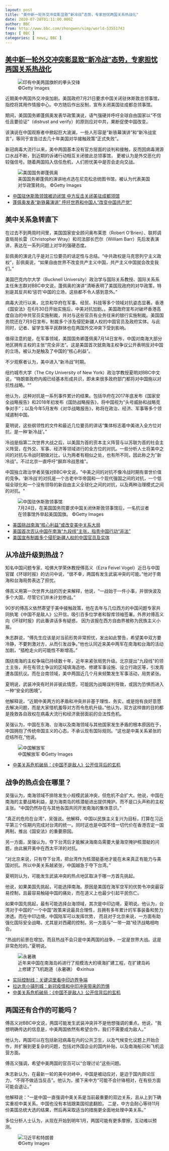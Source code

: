 ```yaml
---
layout: post
title: "美中新一轮外交冲突彰显致“新冷战”态势，专家担忧两国关系热战化"
date: 2020-07-28T01:11:00.000Z
author: BBC
from: http://www.bbc.com/zhongwen/simp/world-53551743
tags: [ BBC ]
categories: [ news, BBC ]
---
```

<!--1595898660000-->
[美中新一轮外交冲突彰显致“新冷战”态势，专家担忧两国关系热战化](http://www.bbc.com/zhongwen/simp/world-53551743)
------

<div>
<figure><img alt="印有中美两国旗帜的拳头交锋" src="https://ichef.bbci.co.uk/news/600/cpsprodpb/18250/production/_101569889_gettyimages-862290790.jpg" referrerpolicy="no-referrer"><br><figcaption> ©Getty Images</figcaption></figure><p class="story-body__introduction">近期美中两国外交冲突加剧。美国政府7月21日要求中国关闭驻休斯敦总领事馆，指控将其用作情报中心。中方随后作出反制，宣布关闭美国驻成都总领事馆。</p><p>期间，美国国务卿蓬佩奥发表华政策演说，语气强硬并呼吁全球自由国家以“不信任且要验证”（distrust and verify）的原则应对中共，果断促使中国改变。</p><p>该演说在中国观察者中掀起巨大波澜，一些人形容是“新铁幕演讲”和“新冷战宣言”，等同于宣告过去几十年美国对华接触政策“正式失败”。</p><p>新冠病毒大流行以来，美中两国基本没有官方层面的谈判和接触，反而因病毒溯源口水战不断，到近期的诉诸行动相互关闭彼此总领事馆， 更被认为是外交恶化的较强信号。随着两国陷入信任危机，人们担忧美中是否会走向交战。</p><figure><img alt="美国国务卿蓬佩奥" src="https://ichef.bbci.co.uk/news/600/cpsprodpb/59DE/production/_113660032_gettyimages-1227754780.jpg" referrerpolicy="no-referrer"><br><figcaption>美国国务卿蓬佩的演讲地点选在尼克松总统图书馆，被认为代表美国对华政策转向。 ©Getty Images</figcaption></figure><ul class="story-body__unordered-list"><li class="story-body__list-item"><a href="http://www.bbc.com/zhongwen/simp/chinese-news-53523279" class="story-body__link">中国驻休斯敦领馆被迫闭馆 中方反击关闭美驻成都领馆</a></li><li class="story-body__list-item"><a href="http://www.bbc.com/zhongwen/simp/world-53519761" class="story-body__link">蓬佩奥发表“新铁幕演讲” 呼吁世界和中国人“改变中国共产党”</a></li></ul><h2 class="story-body__crosshead">美中关系急转直下</h2><p>在过去不到两周时间里，美国国家安全顾问奥布莱恩（Robert O'Brien）、联邦调查局局长雷（Christopher Wray）和司法部长巴尔（William Barr）先后发表演讲，表达在一系列问题上对华的强硬态度。</p><p>彭佩奥的演说几乎是对三位要员的话定性与总结。“中共政权是马克思列宁主义政权”，彭佩奥说，“如果自由世界不改变共产主义中国，共产主义中国就会改变我们。”</p><p>美国巴克内尔大学（Bucknell University）政治学与国际关系教授、国际关系系主任朱志群对BBC中文说，蓬佩奥的演讲“清晰表明了美国现政府的对华政策，特别是其反共和‘惩罚’中国的立场，这些都不令人感到意外。”</p><p>病毒大流行以来，北京和华府在军事、经贸、科技等多个领域对抗姿态显著。香港《国安法》在6月30日开始实施后，中美对抗加剧。。美国政府宣布对破坏香港高度自治的中共官员实施制裁，并对与这些官员有业务往来的银行实施制裁。美国国务院还在7月9日宣布，制裁多个涉及侵犯新疆人权的中国官员及政府实体。与此同时，记者、留学生等平民群体也在两国外交冲突下受到影响。</p><p>值得注意的是，在军事领域，美国国务卿蓬佩奥7月14日宣布，中国对南海大部分地区拥有主权的主张“完全非法”。这是美国首次就南海主权争议公开表明反对中国的立场，被认为是触及了中国的“核心利益”。</p><p>不少观察者认为，美中进入“新冷战”时期。</p><p>纽约城市大学（The City University of New York）政治学教授夏明对BBC中文说，“特朗普政府内阁已经基本形成共识，即未来很多政府部门都将对中国施以对抗性战略。"”</p><p>他认为，这种对抗是一系列事件累计的结果。包括华府在2017年底发布《国家安全战略报告》和2018年初发布《国防战略报告》，将中国视为“头号威胁和战略竞争对手”；以及今年5月发布《对华战略报告》，称将在政治、经济、军事等多个领域遏制中国。</p><p>夏明说，这些纲领性的文件和最近几位要员的讲话“集体标志着中美进入全方位对抗，是一种‘新冷战’。”</p><p>冷战是指第二次世界大战之后，以美国为首的资本主义阵营与以苏联为首的社会主义阵营，在外交、军事、经济等领域进行的全方位的对抗。一些分析人士将美中之间的对抗与冷战时期做对比，认为两者有相似之处，也有所不同，因此称之为"新冷战"。不过北京一直呼吁“摒弃冷战思维"。</p><p>中国独立政治学者吴强对BBC中文说，"中美之间的对抗不像冷战时期有普世价值的竞争。‘新冷战’的对抗是一个古老中华帝国和一个现代强国之间的对抗，一个低端全球化和一个没有领导的新自由主义全球化之间的对抗，以及两种治理模式之间的对抗。"</p><figure><img alt="中国驻休斯敦领事馆" src="https://ichef.bbci.co.uk/news/600/cpsprodpb/F61E/production/_113660036_gettyimages-1227764693.jpg" referrerpolicy="no-referrer"><br><figcaption>7月24日，在美国国务院要求中国关闭休斯敦领事馆后，一名抗议者在领事馆外举起美国国旗。 ©Getty Images</figcaption></figure><ul class="story-body__unordered-list"><li class="story-body__list-item"><a href="http://www.bbc.com/zhongwen/simp/world-53532593" class="story-body__link">美国挑战南海“核心利益”或改变美中关系大局</a></li><li class="story-body__list-item"><a href="http://www.bbc.com/zhongwen/simp/world-53398946" class="story-body__link">美国首次否认中国在南海“九段线”主张，指责中国行动“非法”</a></li><li class="story-body__list-item"><a href="http://www.bbc.com/zhongwen/simp/world-53358012" class="story-body__link">美国宣布制裁多个侵犯新疆人权的中国官员及实体</a></li></ul><h2 class="story-body__crosshead">从冷战升级到热战？</h2><p>知名中国问题专家、哈佛大学荣休教授傅高义（Ezra Feivel Vogel）近日与中国官媒《环球时报》的访问中说，“很不幸，两国有发生武装冲突的可能。”他对于南海和台海局势表达了担忧。</p><p>傅高义用第一次世界大战的历史来解释，他说，“一战始于一件小事，并很快波及多个大国，尽管它们并未计划参战。”</p><p>90岁的傅高义依然寄望于美中接触政策，他在去年与几位西方的中国问题专家共同执笔《中国不是敌人》公开信，吸引百多位学者和智库领袖签署。外界对傅高义向《环球时报》的此番讲话多有疑惑， 因为该报在西方自由界被称为民族主义小报。</p><p>朱志群说，“傅先生应该是对当前形势非常担忧，发出如此警告，希望美中双方要冷静，不要刺激对方，从而引发战争。”他也认同近来美中两军在南海和台海的活动加剧，“插枪走火的可能性不断增高。”</p><p>围绕南海的主权争端已持续数十年，近年来紧张局势升级。北京提出"九段线"的领土主张，并在有领土争议的区域填海造地、修建军事设施、设立行政区等，引发周遭各国抗议。而在台南领域，美中两国近几个月来频繁发生军事活动，局势紧张。</p><p>夏明说，武装冲突有时并非彼此情愿，可能因为战略误判导致，或因为恐惧而进入一种“安全的困境”。</p><p>他解释说，“近期中美两方的矛盾和冲突并非基于理性、务实，或是抱有良好意愿去解决问题，而是大家借机羞辱对方而令危机升级。”他认为，双方这样做的目的都是挽救各自政权在病毒大流行和经济衰弱面前的合法性危机。</p><p>吴强认为，中国在东海、台海以及南海领域与其他国家发生矛盾的根本原因在于，中国拥抱了传统帝国主义的心态，不承认现有国际规则。“这也是中美关系紧张的症结所在,”他说。</p><figure><img alt="中国解放军" src="https://ichef.bbci.co.uk/news/600/cpsprodpb/A7FE/production/_113660034_gettyimages-1222294405.jpg" referrerpolicy="no-referrer"><br><figcaption>中国解放军 ©Getty Images</figcaption></figure><ul class="story-body__unordered-list"><li class="story-body__list-item"><a href="http://www.bbc.com/zhongwen/simp/world-48947023" class="story-body__link">中美关系危机破局：《中国不是敌人》公开信背后的玄机</a></li></ul><h2 class="story-body__crosshead">战争的热点会在哪里？</h2><p>吴强认为，南海领域不排除发生小规模武装冲突，但危机不会扩大。他说，中国在南海的主要战略利益，是为海南岛的核潜艇进出提供掩护。而不是口头声称的主权主张。“中国仍然存在与其他各国共同开发南海的集体意识。”</p><p>“真正的危险在台湾”，吴强说。他解释，中国以民族主义复兴为目标，打算在习近平第三个任期内完成对台湾的统一。同时这也是中国不惜一切代价在香港否定一国两制，推出《国安法》的重要原因。</p><p>另一方面，吴强认为，夺下台湾后才能解决海南岛需要大量海空掩护核潜艇的问题，由此展开美中在西太平洋的对抗。</p><p>“对北京来说，只有夺下台湾，把台湾作为核潜艇基地才能在未来真正有能力与美国对抗。所以中美关系越紧张，中国越急于夺下台湾。”</p><p>夏明则认为，可能发生武装冲突的热点地区取决于哪一方首先挑起。</p><p>他说，如果美国先挑起，可能选择南海。原因是美国在海军空军的优势令冲突最容易控制，且最容易触碰中国的痛处，而在道义上也最少引起平民伤亡。</p><p>如果中国先挑起，最有可能选择台海领域，其次是中印边境，夏明说。他认为，台湾对于中国的“一个中国”政策来说最具合理性，且拥有多年累计的军事装备和势力渗透。而在中印边境，中国陆军可以发挥优势， 而且对于北京来说，一方面有助强化国际安全战略，尤其是对西藏的控制，另一方面与“一带一路”经济战略相吻合。</p><p>“热战的前景在增加，而且热战不会只是中美两国的战争，一定是世界大战。这是非常危险的。”夏明说。</p><figure><img alt="永暑礁" src="https://ichef.bbci.co.uk/news/600/cpsprodpb/58B4/production/_107380722_a79a80d6-1e44-4808-8c8a-eb47bc3bb81f.jpg" referrerpolicy="no-referrer"><br><figcaption>近年来中国在南海岛屿进行了规模浩大的填海扩建工程，在扩建岛屿上修建了飞机跑道（永暑礁） ©xinhua</figcaption></figure><ul class="story-body__unordered-list"><li class="story-body__list-item"><a href="http://www.bbc.com/zhongwen/simp/chinese-news-53143110" class="story-body__link">实际控制线：关键词里看中印边界争端</a></li><li class="story-body__list-item"><a href="http://www.bbc.com/zhongwen/simp/world-53178967" class="story-body__link">拉达克小镇列城：新冠疫情和中印冲突带来的恐惧</a></li><li class="story-body__list-item"><a href="http://www.bbc.com/zhongwen/simp/world-48947023" class="story-body__link">中美关系危机破局：《中国不是敌人》公开信背后的玄机</a></li></ul><h2 class="story-body__crosshead">两国还有合作的可能吗？</h2><p>傅高义对BBC中文说，两国可能发生武装冲突并不是他想强调的重点。他说，“我想明确传达的信息是，中美两国依然有希望合作，我们不需要成为敌人。”</p><p>他认为，两国可以在包括新冠病毒在内的公共卫生，以及气候变化议题上开始合作，并扩展到更复杂的问题，包括对外国企业的国内补贴，以及南海船只和飞机运营方面。</p><p>傅高义强调，希望中美两国的官员可以“合理讨论”这些问题。</p><p>朱志新认为，在最新一轮的美中对峙中，中国是被动应对，是迫于国内舆论压力，“不得不做适当反击”。他认为，接下来中方“可能不会针锋相对，在有些方面可能会退让。”</p><p>他解释说：“一是中国一直强调中美关系是当前最重要的双边关系，且从上到下确实重视中美关系。中国也没有本钱跟美国彻底翻脸。 二是，中方会耐心等待11月份美国总统大选的结果，然后再采取适当的措施更全面地处理中美关系。”</p><p>多位分析人士认为，从现在开始到明年1月，两国可能有更多摩擦，互动难以预测。</p><figure><img alt="习近平和特朗普" src="https://ichef.bbci.co.uk/news/600/cpsprodpb/12377/production/_112551647_e273dea4-30c2-41dc-a8ab-f3842e4a8c3f.jpg" referrerpolicy="no-referrer"><br><figcaption> ©Getty Images</figcaption></figure>
</div>
